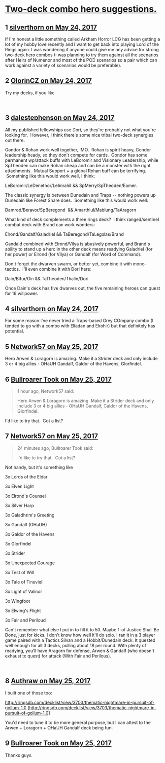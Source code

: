 # [Two-deck combo hero suggestions.](https://community.fantasyflightgames.com/topic/250595-two-deck-combo-hero-suggestions/)

## 1 [silverthorn on May 24, 2017](https://community.fantasyflightgames.com/topic/250595-two-deck-combo-hero-suggestions/?do=findComment&comment=2804137)

If I'm honest a little something called Arkham Horror LCG has been getting a lot of my hobby love recently and I want to get back into playing Lord of the Rings again. I was wondering if anyone could give me any advice for strong two-deck hero combos (I was planning to try them against all the scenarios after Heirs of Numenor and most of the POD scenarios so a pair which can work against a variety of scenarios would be preferable).

## 2 [OlorinCZ on May 24, 2017](https://community.fantasyflightgames.com/topic/250595-two-deck-combo-hero-suggestions/?do=findComment&comment=2804164)

Try my decks, if you like

 

## 3 [dalestephenson on May 24, 2017](https://community.fantasyflightgames.com/topic/250595-two-deck-combo-hero-suggestions/?do=findComment&comment=2804342)

All my published fellowships use Dori, so they're probably not what you're looking for.  However, I think there's some nice tribal two-deck synergies out there.

Gondor & Rohan work well together, IMO.  Rohan is spirit heavy, Gondor leadership heady, so they don't compete for cards.  Gondor has some permanent wp/attack buffs with LeBoromir and Visionary Leadership, while SpTheoden can make Rohan cheap and can be a monster with the right attachments.  Mutual Support + a global Rohan buff can be terrifying.  Something like this would work well, I think:

LeBoromir/LeDenethor/LeImrahil && SpMerry/SpTheoden/Eomer.

The classic synergy is between Dunedain and Traps -- nothing powers up Dunedain like Forest Snare does.  Something like this would work well:

Damrod/Beravor/SpBeregond  && Amarthiul/Mablung/TaAragorn

What kind of deck complements a three rings deck?  I think ranged/sentinel combat deck with Brand can work wonders:

Elrond/Gandalf/Galadriel && TaBeregond/TaLegolas/Brand

Gandald combined with Elrond/Vilya is abusively powerful, and Brand's ability to stand up a hero in the other deck means readying Galadriel (for her power) or Elrond (for Vilya) or Gandalf (for Word of Command).

Don't forget the dwarven swarm, or better yet, combine it with mono-tactics.  I'll even combine it with Dori here:

Dain/Bifur/Oin && TaTheoden/Thalin/Dori

Once Dain's deck has five dwarves out, the five remaining heroes can quest for 16 willpower.

## 4 [silverthorn on May 24, 2017](https://community.fantasyflightgames.com/topic/250595-two-deck-combo-hero-suggestions/?do=findComment&comment=2804603)

For some reason I've never tried a Traps-based Grey COmpany combo (I tended to go with a combo with Elladan and Elrohir) but that definitely has potential.

## 5 [Network57 on May 25, 2017](https://community.fantasyflightgames.com/topic/250595-two-deck-combo-hero-suggestions/?do=findComment&comment=2805633)

Hero Arwen & Loragorn is amazing. Make it a Strider deck and only include 3 or 4 big allies - OHaUH Gandalf, Galdor of the Havens, Glorfindel.

## 6 [Bullroarer Took on May 25, 2017](https://community.fantasyflightgames.com/topic/250595-two-deck-combo-hero-suggestions/?do=findComment&comment=2805827)

> 1 hour ago, Network57 said:
> 
> Hero Arwen & Loragorn is amazing. Make it a Strider deck and only include 3 or 4 big allies - OHaUH Gandalf, Galdor of the Havens, Glorfindel.

I'd like to try that.  Got a list?

## 7 [Network57 on May 25, 2017](https://community.fantasyflightgames.com/topic/250595-two-deck-combo-hero-suggestions/?do=findComment&comment=2805901)

> 24 minutes ago, Bullroarer Took said:
> 
> I'd like to try that.  Got a list?

Not handy, but it's something like

3x Lords of the Eldar

3x Elven Light

3x Elrond's Counsel

3x Silver Harp

3x Galadhrim's Greeting

3x Gandalf (OHaUH)

3x Galdor of the Havens

3x Glorfindel

3x Strider

3x Unexpected Courage

3x Test of Will

3x Tale of Tinuviel

3x Light of Valinor

3x Wingfoot

3x Elwing's Flight

3x Fair and Periloud

Can't remember what else I put in to fill it to 50. Maybe 1-of Justice Shall Be Done, just for kicks. I don't know how well it'll do solo. I ran it in a 3 player game paired with a Tactics Silvan and a Hobbit/Dunedain deck. It quested well enough for all 3 decks, pulling about 18 per round. With plenty of readying, you'll have Aragorn for defense, Arwen & Gandalf (who doesn't exhaust to quest) for attack (With Fair and Perilous).

 

## 8 [Authraw on May 25, 2017](https://community.fantasyflightgames.com/topic/250595-two-deck-combo-hero-suggestions/?do=findComment&comment=2805907)

I built one of those too:

http://ringsdb.com/decklist/view/3703/thematic-nightmare-in-pursuit-of-gollum-1.0 [http://ringsdb.com/decklist/view/3703/thematic-nightmare-in-pursuit-of-gollum-1.0]

You'd need to tune it to be more general purpose, but I can attest to the Arwen + Loragorn + OHaUH Gandalf deck being fun. 

## 9 [Bullroarer Took on May 25, 2017](https://community.fantasyflightgames.com/topic/250595-two-deck-combo-hero-suggestions/?do=findComment&comment=2805947)

Thanks guys.

